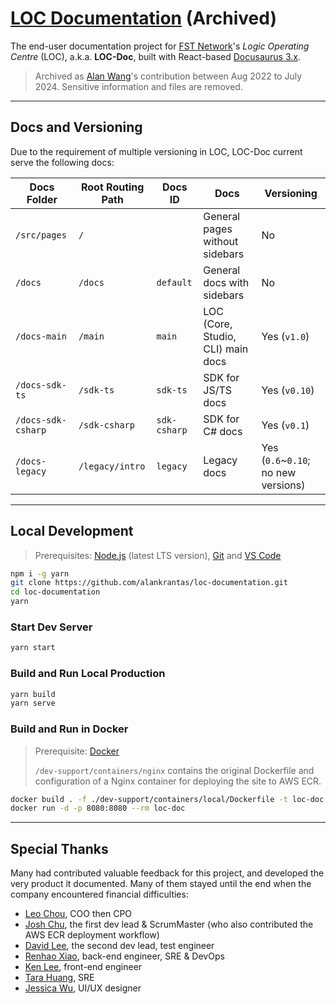 # [LOC Documentation](https://loc-documentation.vercel.app/) (Archived)

The end-user documentation project for [FST Network](https://www.fst.network/)'s _Logic Operating Centre_ (LOC), a.k.a. **LOC-Doc**, built with React-based [Docusaurus 3.x](https://docusaurus.io/).

> Archived as [Alan Wang](https://github.com/alankrantas)'s contribution between Aug 2022 to July 2024. Sensitive information and files are removed.

---

## Docs and Versioning

Due to the requirement of multiple versioning in LOC, LOC-Doc current serve the following docs:

| Docs Folder        | Root Routing Path | Docs ID      | Docs                              | Versioning                          |
| ------------------ | ----------------- | ------------ | --------------------------------- | ----------------------------------- |
| `/src/pages`       | `/`               |              | General pages without sidebars    | No                                  |
| `/docs`            | `/docs`           | `default`    | General docs with sidebars        | No                                  |
| `/docs-main`       | `/main`           | `main`       | LOC (Core, Studio, CLI) main docs | Yes (`v1.0`)                        |
| `/docs-sdk-ts`     | `/sdk-ts`         | `sdk-ts`     | SDK for JS/TS docs                | Yes (`v0.10`)                       |
| `/docs-sdk-csharp` | `/sdk-csharp`     | `sdk-csharp` | SDK for C# docs                   | Yes (`v0.1`)                        |
| `/docs-legacy`     | `/legacy/intro`   | `legacy`     | Legacy docs                       | Yes (`0.6`~`0.10`; no new versions) |

---

## Local Development

> Prerequisites: [Node.js](https://nodejs.org/en/download/) (latest LTS version), [Git](https://git-scm.com/downloads) and [VS Code](https://code.visualstudio.com/Download)

```bash
npm i -g yarn
git clone https://github.com/alankrantas/loc-documentation.git
cd loc-documentation
yarn
```

### Start Dev Server

```bash
yarn start
```

### Build and Run Local Production

```bash
yarn build
yarn serve
```

### Build and Run in Docker

> Prerequisite: [Docker](https://www.docker.com/products/docker-desktop/)
>
> `/dev-support/containers/nginx` contains the original Dockerfile and configuration of a Nginx container for deploying the site to AWS ECR.

```bash
docker build . -f ./dev-support/containers/local/Dockerfile -t loc-doc
docker run -d -p 8080:8080 --rm loc-doc
```

---

## Special Thanks

Many had contributed valuable feedback for this project, and developed the very product it documented. Many of them stayed until the end when the company encountered financial difficulties:

- [Leo Chou](https://www.linkedin.com/in/leo-chou-fstk), COO then CPO
- [Josh Chu](https://www.linkedin.com/in/joshchu999), the first dev lead & ScrumMaster (who also contributed the AWS ECR deployment workflow)
- [David Lee](https://www.linkedin.com/in/david-ying-ray-lee-480395ba), the second dev lead, test engineer
- [Renhao Xiao](https://www.linkedin.com/in/renhao-xiao-2b7599129), back-end engineer, SRE & DevOps
- [Ken Lee](https://www.linkedin.com/in/ken-lee-305455143), front-end engineer
- [Tara Huang](https://www.linkedin.com/in/tara-huang-73964b117), SRE
- [Jessica Wu](https://www.linkedin.com/in/jessica-wu-b6964214b), UI/UX designer
